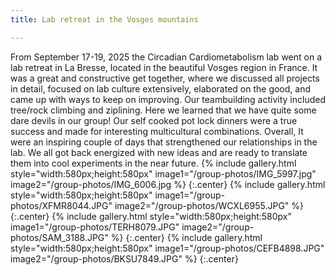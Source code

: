 ```yaml
---
title: Lab retreat in the Vosges mountains

---
```


From September 17-19, 2025 the Circadian Cardiometabolism lab went on a lab retreat in La Bresse, located in the beautiful Vosges region in France. It was a great and constructive get together, where we discussed all projects in detail, focused on lab culture extensively, elaborated on the good, and came up with ways to keep on improving. Our teambuilding activity included tree/rock climbing and ziplining. Here we learned that we have quite some dare devils in our group! Our self cooked pot lock dinners were a true success and made for interesting multicultural combinations. Overall, It were an inspiring couple of days that strengthened our relationships in the lab. We all got back energized with new ideas and are ready to translate them into cool experiments in the near future.
{% include gallery.html style="width:580px;height:580px" image1="/group-photos/IMG_5997.jpg" image2="/group-photos/IMG_6006.jpg  %} {:.center}
{% include gallery.html style="width:580px;height:580px" image1="/group-photos/XFMR8044.JPG" image2="/group-photos/WCXL6955.JPG"  %} {:.center}
{% include gallery.html style="width:580px;height:580px" image1="/group-photos/TERH8079.JPG" image2="/group-photos/SAM_3188.JPG" %} {:.center}
{% include gallery.html style="width:580px;height:580px" image1="/group-photos/CEFB4898.JPG" image2="/group-photos/BKSU7849.JPG"  %} {:.center}


 



